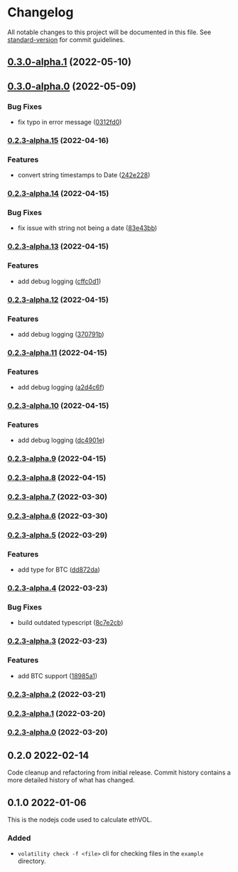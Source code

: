 # Changelog

All notable changes to this project will be documented in this file. See [standard-version](https://github.com/conventional-changelog/standard-version) for commit guidelines.

## [0.3.0-alpha.1](https://github.com/VolatilityGroup/node-volatility-mfiv-internal/compare/v0.3.0-alpha.0...v0.3.0-alpha.1) (2022-05-10)

## [0.3.0-alpha.0](https://github.com/VolatilityGroup/node-volatility-mfiv-internal/compare/v0.2.3-alpha.15...v0.3.0-alpha.0) (2022-05-09)


### Bug Fixes

* fix typo in error message ([0312fd0](https://github.com/VolatilityGroup/node-volatility-mfiv-internal/commit/0312fd00c5446466348d448775127d80c82a52db))

### [0.2.3-alpha.15](https://github.com/VolatilityGroup/node-volatility-mfiv-internal/compare/v0.2.3-alpha.14...v0.2.3-alpha.15) (2022-04-16)


### Features

* convert string timestamps to Date ([242e228](https://github.com/VolatilityGroup/node-volatility-mfiv-internal/commit/242e2283ca500a25caec62043a9175df111134d3))

### [0.2.3-alpha.14](https://github.com/VolatilityGroup/node-volatility-mfiv-internal/compare/v0.2.3-alpha.13...v0.2.3-alpha.14) (2022-04-15)


### Bug Fixes

* fix issue with string not being a date ([83e43bb](https://github.com/VolatilityGroup/node-volatility-mfiv-internal/commit/83e43bbf53a53f5f789b2f8e19640e8e93f743c4))

### [0.2.3-alpha.13](https://github.com/VolatilityGroup/node-volatility-mfiv-internal/compare/v0.2.3-alpha.12...v0.2.3-alpha.13) (2022-04-15)


### Features

* add debug logging ([cffc0d1](https://github.com/VolatilityGroup/node-volatility-mfiv-internal/commit/cffc0d1dfdc1509e0ec44fd9151ade3a7409f92a))

### [0.2.3-alpha.12](https://github.com/VolatilityGroup/node-volatility-mfiv-internal/compare/v0.2.3-alpha.11...v0.2.3-alpha.12) (2022-04-15)


### Features

* add debug logging ([370791b](https://github.com/VolatilityGroup/node-volatility-mfiv-internal/commit/370791b15075570895b00b8c2368a8aa0f1f9736))

### [0.2.3-alpha.11](https://github.com/VolatilityGroup/node-volatility-mfiv-internal/compare/v0.2.3-alpha.10...v0.2.3-alpha.11) (2022-04-15)


### Features

* add debug logging ([a2d4c6f](https://github.com/VolatilityGroup/node-volatility-mfiv-internal/commit/a2d4c6ffc0ca94deb584837f003ad5dafc24c79b))

### [0.2.3-alpha.10](https://github.com/VolatilityGroup/node-volatility-mfiv-internal/compare/v0.2.3-alpha.9...v0.2.3-alpha.10) (2022-04-15)


### Features

* add debug logging ([dc4901e](https://github.com/VolatilityGroup/node-volatility-mfiv-internal/commit/dc4901ef803bb91f3c29b112987f6592a3024559))

### [0.2.3-alpha.9](https://github.com/VolatilityGroup/node-volatility-mfiv-internal/compare/v0.2.3-alpha.8...v0.2.3-alpha.9) (2022-04-15)

### [0.2.3-alpha.8](https://github.com/VolatilityGroup/node-volatility-mfiv-internal/compare/v0.2.3-alpha.7...v0.2.3-alpha.8) (2022-04-15)

### [0.2.3-alpha.7](https://github.com/VolatilityGroup/node-volatility-mfiv-internal/compare/v0.2.3-alpha.6...v0.2.3-alpha.7) (2022-03-30)

### [0.2.3-alpha.6](https://github.com/VolatilityGroup/node-volatility-mfiv-internal/compare/v0.2.3-alpha.5...v0.2.3-alpha.6) (2022-03-30)

### [0.2.3-alpha.5](https://github.com/VolatilityGroup/node-volatility-mfiv-internal/compare/v0.2.3-alpha.4...v0.2.3-alpha.5) (2022-03-29)


### Features

* add type for BTC ([dd872da](https://github.com/VolatilityGroup/node-volatility-mfiv-internal/commit/dd872daa15896c201a8ce2406d884d219020a056))

### [0.2.3-alpha.4](https://github.com/VolatilityGroup/node-volatility-mfiv-internal/compare/v0.2.3-alpha.3...v0.2.3-alpha.4) (2022-03-23)


### Bug Fixes

* build outdated typescript ([8c7e2cb](https://github.com/VolatilityGroup/node-volatility-mfiv-internal/commit/8c7e2cbc37200433e5cfda2393d007449053cb9d))

### [0.2.3-alpha.3](https://github.com/VolatilityGroup/node-volatility-mfiv-internal/compare/v0.2.3-alpha.2...v0.2.3-alpha.3) (2022-03-23)


### Features

* add BTC support ([18985a1](https://github.com/VolatilityGroup/node-volatility-mfiv-internal/commit/18985a14ae75fa19dc0f680b56fd183beb306c27))

### [0.2.3-alpha.2](https://github.com/VolatilityGroup/node-volatility-mfiv-internal/compare/v0.2.3-alpha.1...v0.2.3-alpha.2) (2022-03-21)

### [0.2.3-alpha.1](https://github.com/VolatilityGroup/node-volatility-mfiv-internal/compare/v0.2.3-alpha.0...v0.2.3-alpha.1) (2022-03-20)

### [0.2.3-alpha.0](https://github.com/VolatilityGroup/node-volatility-mfiv-internal/compare/v0.2.1...v0.2.3-alpha.0) (2022-03-20)

## 0.2.0 2022-02-14

Code cleanup and refactoring from initial release. Commit history contains a more detailed history of what has changed.

## 0.1.0 2022-01-06

This is the nodejs code used to calculate ethVOL.

### Added

- `volatility check -f <file>` cli for checking files in the `example` directory.